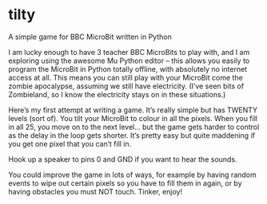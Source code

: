 # tilty
A simple game for BBC MicroBit written in Python

I am lucky enough to have 3 teacher BBC MicroBits to play with, and I am exploring using the awesome Mu Python editor – this allows you easily to program the MicroBit in Python totally offline, with absolutely no internet access at all. This means you can still play with your MicroBit come the zombie apocalypse, assuming we still have electricity. (I’ve seen bits of Zombieland, so I know the electricity stays on in these situations.)

Here’s my first attempt at writing a game. It’s really simple but has TWENTY levels (sort of). You tilt your MicroBit to colour in all the pixels. When you fill in all 25, you move on to the next level… but the game gets harder to control as the delay in the loop gets shorter. It’s pretty easy but quite maddening if you get one pixel that you can’t fill in.

Hook up a speaker to pins 0 and GND if you want to hear the sounds.

You could improve the game in lots of ways, for example by having random events to wipe out certain pixels so you have to fill them in again, or by having obstacles you must NOT touch. Tinker, enjoy!
